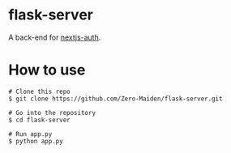 <h1>flask-server</h1>

A back-end for [nextjs-auth](https://github.com/Zero-Maiden/nextjs-auth).

How to use
=====
```
# Clone this repo
$ git clone https://github.com/Zero-Maiden/flask-server.git
```
```
# Go into the repository
$ cd flask-server
```
```
# Run app.py
$ python app.py
```
